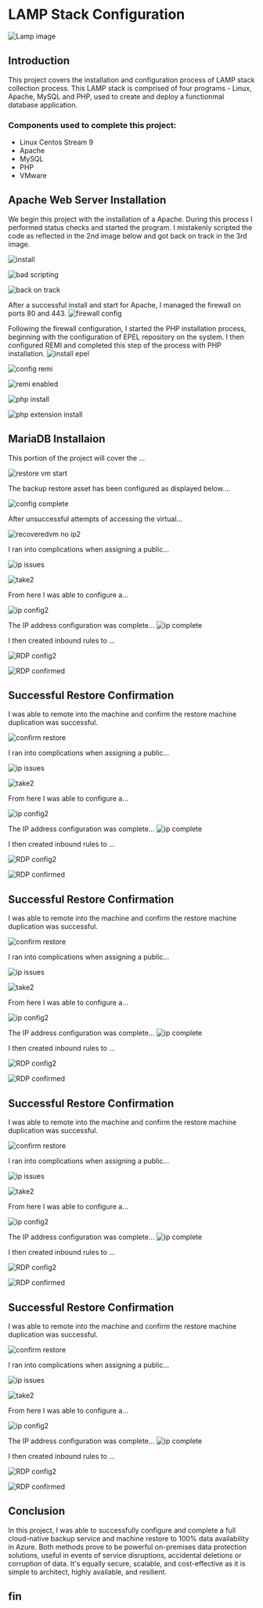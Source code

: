 # LAMP Stack Configuration

![Lamp image](https://imgur.com/Ylqw4gU.jpg)

## Introduction

This project covers the installation and configuration process of LAMP stack collection process. This LAMP stack is comprised of four programs - Linux, Apache, MySQL and PHP, used to create and deploy a functionmal database application. 

### Components used to complete this project:

- Linux Centos Stream 9
- Apache
- MySQL
- PHP
- VMware

## Apache Web Server Installation

We begin this project with the installation of a Apache. During this process I performed status checks and started the program. I mistakenly scripted the code as reflected in the 2nd image below and got back on track in the 3rd image.

![install](https://imgur.com/jBQejrd.jpg)

![bad scripting](https://imgur.com/LBc9PUh.jpg) 

![back on track](https://imgur.com/4Bh8LdG.jpg)

After a successful install and start for Apache, I managed the firewall on ports 80 and 443.
![firewall config](https://imgur.com/DpZ6Tx1.jpg) 

Following the firewall configuration, I started the PHP installation process, beginning with the configuration of EPEL repository on the system. I then configured REMI and completed this step of the process with PHP installation.
![install epel](https://imgur.com/vXBZtD3.jpg) 

![config remi](https://imgur.com/JZ4vhgO.jpg) 

![remi enabled](https://imgur.com/zco7Ink.jpg) 

![php install](https://imgur.com/YNGoilw.jpg) 

![php extension install](https://imgur.com/1WU2rba.jpg) 

## MariaDB Installaion

This portion of the project will cover the ...

![restore vm start](https://imgur.com/J31VDcT.jpg) 

The backup restore asset has been configured as displayed below....

![config complete](https://imgur.com/H09pOrL.jpg) 

After unsuccessful attempts of accessing the virtual...

![recoveredvm no ip2](https://imgur.com/IbsfzN3.jpg) 

I ran into complications when assigning a public...

![ip issues](https://imgur.com/eLXry5H.jpg) 

![take2](https://imgur.com/1Jat4nX.jpg) 

From here I was able to configure a...

![ip config2](https://imgur.com/iMre9vk.jpg) 

The IP address configuration was complete...
![ip complete](https://imgur.com/pxHT5iG.jpg) 

I then created inbound rules to ...

![RDP config2](https://imgur.com/jCBMu0l.jpg) 

![RDP confirmed](https://imgur.com/yHgH8GP.jpg) 

## Successful Restore Confirmation
I was able to remote into the machine and confirm the restore machine duplication was successful.

![confirm restore](https://imgur.com/YifEubJ.jpg) 

I ran into complications when assigning a public...

![ip issues](https://imgur.com/aBWX388.jpg) 

![take2](https://imgur.com/ojQllTe.jpg) 

From here I was able to configure a...

![ip config2](https://imgur.com/EJLmQpy.jpg) 

The IP address configuration was complete...
![ip complete](https://imgur.com/OPmEvyy.jpg) 

I then created inbound rules to ...

![RDP config2](https://imgur.com/a5pimMP.jpg) 

![RDP confirmed](https://imgur.com/CDaO1A6.jpg) 

## Successful Restore Confirmation
I was able to remote into the machine and confirm the restore machine duplication was successful.

![confirm restore](https://imgur.com/gWZjdta.jpg) 

I ran into complications when assigning a public...

![ip issues](https://imgur.com/yaxRtLy.jpg) 

![take2](https://imgur.com/HSGIasf.jpg) 

From here I was able to configure a...

![ip config2](https://imgur.com/fwrgRYW.jpg) 

The IP address configuration was complete...
![ip complete](https://imgur.com/SyKNHBB.jpg) 

I then created inbound rules to ...

![RDP config2](.jpg) 

![RDP confirmed](.jpg) 

## Successful Restore Confirmation
I was able to remote into the machine and confirm the restore machine duplication was successful.

![confirm restore](.jpg) 

I ran into complications when assigning a public...

![ip issues](.jpg) 

![take2](.jpg) 

From here I was able to configure a...

![ip config2](.jpg) 

The IP address configuration was complete...
![ip complete](.jpg) 

I then created inbound rules to ...

![RDP config2](.jpg) 

![RDP confirmed](.jpg) 

## Successful Restore Confirmation
I was able to remote into the machine and confirm the restore machine duplication was successful.

![confirm restore](.jpg) 

I ran into complications when assigning a public...

![ip issues](.jpg) 

![take2](.jpg) 

From here I was able to configure a...

![ip config2](.jpg) 

The IP address configuration was complete...
![ip complete](.jpg) 

I then created inbound rules to ...

![RDP config2](.jpg) 

![RDP confirmed](.jpg) 

## Conclusion
In this project, I was able to successfully configure and complete a full cloud-native backup service and machine restore to 100% data availability in Azure. Both methods prove to be powerful on-premises data protection solutions, useful in events of service disruptions, accidental deletions or corruption of data. It's equally secure, scalable, and cost-effective as it is simple to architect, highly available, and resilient.

## fin
